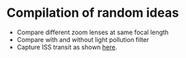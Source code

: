 # Compilation of random ideas
- Compare different zoom lenses at same focal length
- Compare with and without light pollution filter
- Capture ISS transit as shown [here](https://www.youtube.com/watch?v=pDIPZFqfGGo).
